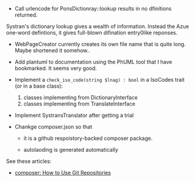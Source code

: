 - Call urlencode for PonsDictionray::lookup results in no dfinitions returned.

Systran's dictionary lookup gives a wealth of information. Instead the Azue one-word defintions, it gives full-blown difination entry0like reponses.
 
- WebPageCreator currently creates its own file name that is quite long. Maybe shortened it somehow.. 

- Add plantuml to documentation using the PhUML tool that I have bookmarked. It seems very good.

- Implement a `check_iso_code(string $lnag) : bool` in a IsoCodes trait (or in a base class):

  1. classes implementing from DictionaryInterface
  2. classes implementing from TranslateInterface

- Implement SystransTranslator after getting a trial 

- Chankge composer.json so that

  - it is a github respoistory-backed composer package.

  - autolaoding is generated automatically

See these articles:

- [composer: How to Use Git Repositories](https://www.daggerhartlab.com/composer-how-to-use-git-repositories/)
